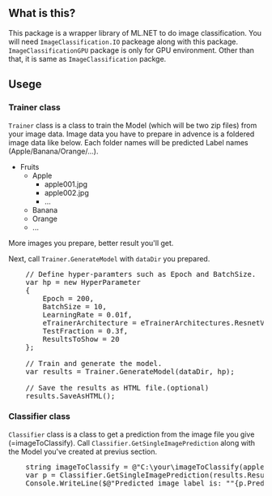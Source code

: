 ﻿## What is this?

This package is a wrapper library of ML.NET to do image classification.
You will need `ImageClassification.IO` packeage along with this package.
`ImageClassificationGPU` package is only for GPU environment.
Other than that, it is same as `ImageClassification` packge.

## Usege

### Trainer class

`Trainer` class is a class to train the Model (which will be two zip files) from your image data.
Image data you have to prepare in advence is a foldered image data like below.
Each folder names will be predicted Label names (Apple/Banana/Orange/...).

- Fruits
    - Apple
        - apple001.jpg
        - apple002.jpg
        - ...
    - Banana
    - Orange
    - ...

More images you prepare, better result you'll get.

Next, call `Trainer.GenerateModel` with `dataDir` you prepared.
<pre>
    // Define hyper-paramters such as Epoch and BatchSize.
    var hp = new HyperParameter
    {
        Epoch = 200,
        BatchSize = 10,
        LearningRate = 0.01f,
        eTrainerArchitecture = eTrainerArchitectures.ResnetV250,
        TestFraction = 0.3f,
        ResultsToShow = 20
    };

    // Train and generate the model.
    var results = Trainer.GenerateModel(dataDir, hp);

    // Save the results as HTML file.(optional)
    results.SaveAsHTML();
</pre>

### Classifier class

`Classifier` class is a class to get a prediction from the image file you give (=imageToClassify).
Call `Classifier.GetSingleImagePrediction` along with the Model you've created at previus section.

<pre>
    string imageToClassify = @"C:\your\imageToClassify(apple_or_banana_or_orange).png";
    var p = Classifier.GetSingleImagePrediction(results.Resultfiles.PipelineZip, results.Resultfiles.ModelZip, imageToClassify);
    Console.WriteLine($@"Predicted image label is: ""{p.PredictedLabel}"". Score:{p.HighScore}");
</pre>
